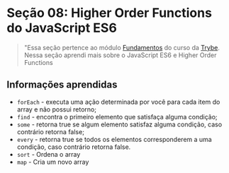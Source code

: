 # Seção 08: Higher Order Functions do JavaScript ES6

>"Essa seção pertence ao módulo [Fundamentos](https://github.com/Ruan-Portella/Trybe_Exercicios/tree/main/fundamentos) do curso da [Trybe](https://www.betrybe.com/). Nessa seção aprendi mais sobre o JavaScript ES6 e Higher Order Functions

## Informações aprendidas


- `forEach` - executa uma ação determinada por você para cada item do array e não possui retorno;
- `find` - encontra o primeiro elemento que satisfaça alguma condição;
- `some` - retorna true se algum elemento satisfaz alguma condição, caso contrário retorna false;
- `every` - retorna true se todos os elementos corresponderem a uma condição, caso contrário retorna false.
- `sort` - Ordena o array
- `map` - Cria um novo array